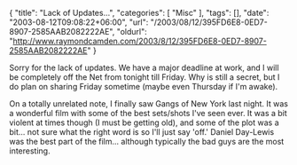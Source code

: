 {
	"title": "Lack of Updates...",
	"categories": [
		"Misc"
	],
	"tags": [],
	"date": "2003-08-12T09:08:22+06:00",
	"url": "/2003/08/12/395FD6E8-0ED7-8907-2585AAB2082222AE",
	"oldurl": "http://www.raymondcamden.com/2003/8/12/395FD6E8-0ED7-8907-2585AAB2082222AE"
}

Sorry for the lack of updates. We have a major deadline at work, and I will be completely off the Net from tonight till Friday. Why is still a secret, but I do plan on sharing Friday sometime (maybe even Thursday if I'm awake). 

On a totally unrelated note, I finally saw Gangs of New York last night. It was a wonderful film with some of the best sets/shots I've seen ever. It was a bit violent at times though (I must be getting old), and some of the plot was a bit... not sure what the right word is so I'll just say 'off.' Daniel Day-Lewis was the best part of the film... although typically the bad guys are the most interesting.